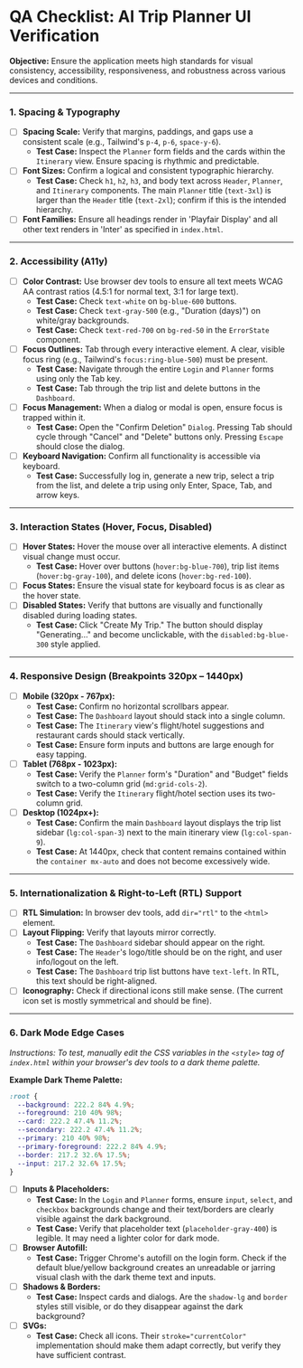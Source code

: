 # QA Checklist: AI Trip Planner UI Verification

**Objective:** Ensure the application meets high standards for visual consistency, accessibility, responsiveness, and robustness across various devices and conditions.

---

### 1. Spacing & Typography

-   [ ] **Spacing Scale:** Verify that margins, paddings, and gaps use a consistent scale (e.g., Tailwind's `p-4`, `p-6`, `space-y-6`).
    -   **Test Case:** Inspect the `Planner` form fields and the cards within the `Itinerary` view. Ensure spacing is rhythmic and predictable.
-   [ ] **Font Sizes:** Confirm a logical and consistent typographic hierarchy.
    -   **Test Case:** Check `h1`, `h2`, `h3`, and body text across `Header`, `Planner`, and `Itinerary` components. The main `Planner` title (`text-3xl`) is larger than the `Header` title (`text-2xl`); confirm if this is the intended hierarchy.
-   [ ] **Font Families:** Ensure all headings render in 'Playfair Display' and all other text renders in 'Inter' as specified in `index.html`.

---

### 2. Accessibility (A11y)

-   [ ] **Color Contrast:** Use browser dev tools to ensure all text meets WCAG AA contrast ratios (4.5:1 for normal text, 3:1 for large text).
    -   **Test Case:** Check `text-white` on `bg-blue-600` buttons.
    -   **Test Case:** Check `text-gray-500` (e.g., "Duration (days)") on white/gray backgrounds.
    -   **Test Case:** Check `text-red-700` on `bg-red-50` in the `ErrorState` component.
-   [ ] **Focus Outlines:** Tab through every interactive element. A clear, visible focus ring (e.g., Tailwind's `focus:ring-blue-500`) must be present.
    -   **Test Case:** Navigate through the entire `Login` and `Planner` forms using only the Tab key.
    -   **Test Case:** Tab through the trip list and delete buttons in the `Dashboard`.
-   [ ] **Focus Management:** When a dialog or modal is open, ensure focus is trapped within it.
    -   **Test Case:** Open the "Confirm Deletion" `Dialog`. Pressing Tab should cycle through "Cancel" and "Delete" buttons only. Pressing `Escape` should close the dialog.
-   [ ] **Keyboard Navigation:** Confirm all functionality is accessible via keyboard.
    -   **Test Case:** Successfully log in, generate a new trip, select a trip from the list, and delete a trip using only Enter, Space, Tab, and arrow keys.

---

### 3. Interaction States (Hover, Focus, Disabled)

-   [ ] **Hover States:** Hover the mouse over all interactive elements. A distinct visual change must occur.
    -   **Test Case:** Hover over buttons (`hover:bg-blue-700`), trip list items (`hover:bg-gray-100`), and delete icons (`hover:bg-red-100`).
-   [ ] **Focus States:** Ensure the visual state for keyboard focus is as clear as the hover state.
-   [ ] **Disabled States:** Verify that buttons are visually and functionally disabled during loading states.
    -   **Test Case:** Click "Create My Trip." The button should display "Generating..." and become unclickable, with the `disabled:bg-blue-300` style applied.

---

### 4. Responsive Design (Breakpoints 320px – 1440px)

-   [ ] **Mobile (320px - 767px):**
    -   **Test Case:** Confirm no horizontal scrollbars appear.
    -   **Test Case:** The `Dashboard` layout should stack into a single column.
    -   **Test Case:** The `Itinerary` view's flight/hotel suggestions and restaurant cards should stack vertically.
    -   **Test Case:** Ensure form inputs and buttons are large enough for easy tapping.
-   [ ] **Tablet (768px - 1023px):**
    -   **Test Case:** Verify the `Planner` form's "Duration" and "Budget" fields switch to a two-column grid (`md:grid-cols-2`).
    -   **Test Case:** Verify the `Itinerary` flight/hotel section uses its two-column grid.
-   [ ] **Desktop (1024px+):**
    -   **Test Case:** Confirm the main `Dashboard` layout displays the trip list sidebar (`lg:col-span-3`) next to the main itinerary view (`lg:col-span-9`).
    -   **Test Case:** At 1440px, check that content remains contained within the `container mx-auto` and does not become excessively wide.

---

### 5. Internationalization & Right-to-Left (RTL) Support

-   [ ] **RTL Simulation:** In browser dev tools, add `dir="rtl"` to the `<html>` element.
-   [ ] **Layout Flipping:** Verify that layouts mirror correctly.
    -   **Test Case:** The `Dashboard` sidebar should appear on the right.
    -   **Test Case:** The `Header`'s logo/title should be on the right, and user info/logout on the left.
    -   **Test Case:** The `Dashboard` trip list buttons have `text-left`. In RTL, this text should be right-aligned.
-   [ ] **Iconography:** Check if directional icons still make sense. (The current icon set is mostly symmetrical and should be fine).

---

### 6. Dark Mode Edge Cases

*Instructions: To test, manually edit the CSS variables in the `<style>` tag of `index.html` within your browser's dev tools to a dark theme palette.*

**Example Dark Theme Palette:**
```css
:root {
  --background: 222.2 84% 4.9%;
  --foreground: 210 40% 98%;
  --card: 222.2 47.4% 11.2%;
  --secondary: 222.2 47.4% 11.2%;
  --primary: 210 40% 98%;
  --primary-foreground: 222.2 84% 4.9%;
  --border: 217.2 32.6% 17.5%;
  --input: 217.2 32.6% 17.5%;
}
```

-   [ ] **Inputs & Placeholders:**
    -   **Test Case:** In the `Login` and `Planner` forms, ensure `input`, `select`, and `checkbox` backgrounds change and their text/borders are clearly visible against the dark background.
    -   **Test Case:** Verify that placeholder text (`placeholder-gray-400`) is legible. It may need a lighter color for dark mode.
-   [ ] **Browser Autofill:**
    -   **Test Case:** Trigger Chrome's autofill on the login form. Check if the default blue/yellow background creates an unreadable or jarring visual clash with the dark theme text and inputs.
-   [ ] **Shadows & Borders:**
    -   **Test Case:** Inspect cards and dialogs. Are the `shadow-lg` and `border` styles still visible, or do they disappear against the dark background?
-   [ ] **SVGs:**
    -   **Test Case:** Check all icons. Their `stroke="currentColor"` implementation should make them adapt correctly, but verify they have sufficient contrast.

